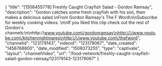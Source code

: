 {
    "title": "[1508455778] Freshly Caught Crayfish Salad - Gordon Ramsay",
    "description": "Gordon catches some fresh crayfish with his son, then makes a delicious salad.\nFrom Gordon Ramsay's The F Word\n\nSubscribe for weekly cooking videos. \n\nIf you liked this clip check out the rest of Gordon's channels:\n\nhttp:\/\/www.youtube.com\/gordonramsay\nhttp:\/\/www.youtube.com\/kitchennightmares\nhttp:\/\/www.youtube.com\/thefword",
    "channelid": "123179143",
    "videoid": "123179067",
    "date_created": "1456768800",
    "date_modified": "1508373255",
    "type": "captivate",
    "layout": "channelVideo",
    "url": "\/food-network\/freshly-caught-crayfish-salad-gordon-ramsay\/123179143-123179067"
}
